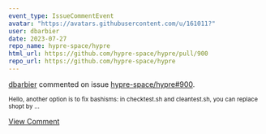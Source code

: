 ```yaml
---
event_type: IssueCommentEvent
avatar: "https://avatars.githubusercontent.com/u/161011?"
user: dbarbier
date: 2023-07-27
repo_name: hypre-space/hypre
html_url: https://github.com/hypre-space/hypre/pull/900
repo_url: https://github.com/hypre-space/hypre
---
```


<a href='https://github.com/dbarbier' target='_blank'>dbarbier</a> commented on issue <a href='https://github.com/hypre-space/hypre/pull/900' target='_blank'>hypre-space/hypre#900</a>.

<small>Hello, another option is to fix bashisms: in checktest.sh and cleantest.sh, you can replace shopt by...</small>

<a href='https://github.com/hypre-space/hypre/pull/900' target='_blank'>View Comment</a>